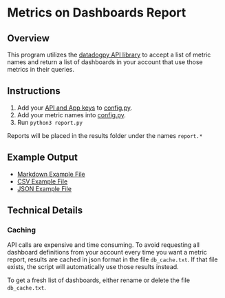 # Metrics on Dashboards Report

## Overview

This program utilizes the [datadogpy API library](https://github.com/DataDog/datadogpy) to accept a list of metric names and return a list of dashboards in your account that use those metrics in their queries.


## Instructions

1. Add your [API and App keys](https://docs.datadoghq.com/api/latest/authentication/) to [config.py](config.py).
2. Add your metric names into [config.py](config.py).
3. Run `python3 report.py`

Reports will be placed in the results folder under the names `report.*`

## Example Output

- [Markdown Example File](results/example_usage_report.md)
- [CSV Example File](results/example_usage_report.csv)
- [JSON Example File](results/example_usage_report.json)

## Technical Details 

### Caching

API calls are expensive and time consuming. To avoid requesting all dashboard definitions from your account every time you want a metric report, results are cached in json format in the file `db_cache.txt`. If that file exists, the script will automatically use those results instead.

To get a fresh list of dashboards, either rename or delete the file `db_cache.txt`.